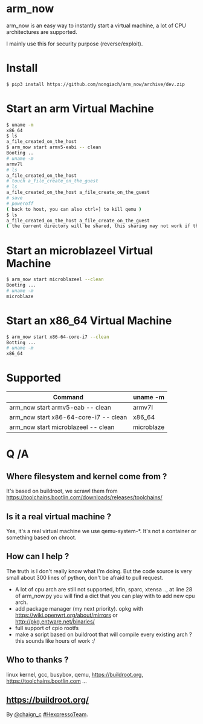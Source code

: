 

# arm_now
arm_now is an easy way to instantly start a virtual machine, a lot of CPU architectures are supported.

I mainly use this for security purpose (reverse/exploit).

# Install
```sh
$ pip3 install https://github.com/nongiach/arm_now/archive/dev.zip
```

# Start an arm Virtual Machine
```sh
$ uname -m 
x86_64
$ ls
a_file_created_on_the_host
$ arm_now start armv5-eabi -- clean
Booting ..
# uname -m
armv7l
# ls
a_file_created_on_the_host
# touch a_file_create_on_the_guest
# ls
a_file_created_on_the_host a_file_create_on_the_guest
# save
# poweroff
( back to host, you can also ctrl+] to kill qemu )
$ ls
a_file_created_on_the_host a_file_create_on_the_guest
( the current directory will be shared, this sharing may not work if there are lot of files )
```

# Start an microblazeel Virtual Machine
```sh
$ arm_now start microblazeel --clean
Booting ...
# uname -m
microblaze
```

# Start an x86_64 Virtual Machine
```sh
$ arm_now start x86-64-core-i7 --clean
Botting ...
# uname -m
x86_64
```

# Supported
| Command | uname -m |
| --- | --- |
| arm_now start armv5-eab -- clean | armv7l |
| arm_now start x86-64-core-i7 -- clean | x86_64 |
| arm_now start microblazeel -- clean | microblaze |

# Q /A

## Where filesystem and kernel come from ?

It's based on buildroot, we scrawl them from https://toolchains.bootlin.com/downloads/releases/toolchains/

## Is it a real virtual machine ?

Yes, it's a real virtual machine we use qemu-system-\*. It's not a container or something based on chroot.

## How can I help ?

The truth is I don't really know what I'm doing. But the code source is very small about 300 lines of python, don't be afraid to pull request.
- A lot of cpu arch are still not supported, bfin, sparc, xtensa .., at line 28 of arm_now.py you will find a dict that you can play with to add new cpu arch.
- add package manager (my next priority). opkg with https://wiki.openwrt.org/about/mirrors or http://pkg.entware.net/binaries/
- full support of cpio rootfs
- make a script based on buildroot that will compile every existing arch ? this sounds like hours of work :/

## Who to thanks ?

linux kernel, gcc, busybox, qemu, https://buildroot.org, https://toolchains.bootlin.com ...

https://buildroot.org/
----
By [@chaign\_c][] [#HexpressoTeam][hexpresso].


[hexpresso]:     https://hexpresso.github.io
[@chaign\_c]:    https://twitter.com/chaign_c
